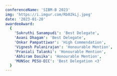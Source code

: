 ```yaml
---
conferenceName: 'SIBM-B 2023'
img: 'https://i.imgur.com/Rb02kLj.jpeg'
date: '2023-01-20'
awardeeAward:
  {
    'Sukruthi Sanampudi': 'Best Delegate',
    'Avani Dhagam': 'Best Delegate',
    'Onkar Pampattiwar': 'High Commendation',
    'Vignesh Palanirajan': 'Honourable Mention',
    'Praniali Talanki': 'Honourable Mention',
    'Abhiram Dasika': 'Honourable Mention',
    'MUNSoc PESU-ECC': 'Best Delegation <3'
  }
---
```

